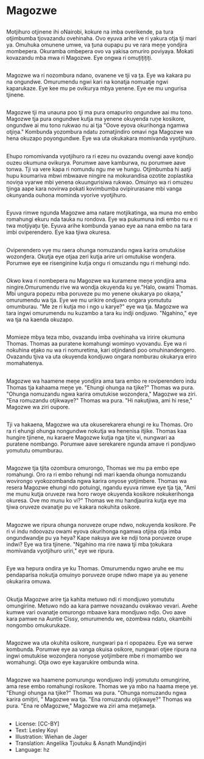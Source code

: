 # Magozwe

##
Motjihuro otjinene ihi oNairobi, kokure na imba overikende, pa tura otjimbumba tjovazandu ovehinaha. Ovo eyuva arihe ve ri yakura otja tji mari ya. Omuhuka omunene umwe, va ṱuna oupapu pu ve rara meṋe yondjira mombepera. Okuramba ombepera ovo va yakisa omuriro poviyaya. Mokati kovazandu mba mwa ri Magozwe. Eye ongwa ri omuṱiṱiṱiṱi.

##
Magozwe wa ri nozombura ndano, ovanene ve tji va ṱa. Eye wa kakara pu na ongundwe. Omurumendu ngwi kari na konatja nomuatje ngwi kaparukaze. Eye kee mu pe ovikurya mbya yenene. Eye ee mu ungurisa tjinene.

##
Magozwe tji ma unauna poo tji ma pura omapuriro ongundwe aai mu tono. Magozwe tja pura ongundwe kutja ma yenene okuyenda ruṋe kosikore, ongundwe ai mu tono rukwao nu ai tja "Oove eyova okurihonga ngamwa otjiṋa." Kombunda yozombura ndatu zomatjindiro omavi nga Magozwe wa hena okuzapo poyongundwe. Eye wa uta okukakara momivanda vyotjihuro.

##
Ehupo romomivanda vyotjihuro ra ri ezeu nu ovazandu ovengi aave kondjo ouzeu okumuna ovikurya. Porumwe aave kamburwa, nu porumwe aave tonwa. Tji va vere kapa ri nomundu ngu me ve hungu. Otjimbumba hi aatji hupu koumariva mbwi mbwaave ningire na mokurandisa ozotite zoplastika noviṋa vyarwe mbi yenena okuungurisiwa rukwao. Omuinyo wa ri omuzeu tjinga aape kara novirwa pokati kovimbumba ovipirurasane mbi vanga okunyanda ouhona mominda vyorive vyotjihuro.

##
Eyuva rimwe ngunda Magozwe ama natare motjikatinga, wa muna mo embo romahungi ekuru nda tauka nu rondova. Eye wa pukumuna indi embo nu e ri twa motjiyaṱu tje. Eyuva arihe kombunda yanao eye aa nana embo na tara imbi oviperendero. Eye kaa tjiwa okuresa.

##
Oviperendero vye mu raera ohunga nomuzandu ngwa karira omutukise wozonḓera. Okutja eye otjaa zeri kutja arire uri omutukise wonḓera. Porumwe eye ee risenginine kutja ongu ri omuzandu ngu ri mehungi ndo.

##
Okwo kwa ri nombepera nu Magozwe wa kuramene meṋe yondjira ama ningire.Omurumendu rive wa wondja okuyenda ku ye."Halo, owami Thomas. Mbi ungura popezu mba poruveze pu mo yenene okukarya po okaṋa," omurumendu wa tja. Eye we mu urikire ondjuwo ongara yomututu omumburau. "Me ze ri kutja mo i ngo u karye?" eye wa tja. Magozwe wa tara ingwi omurumendu nu kuzambo a tara ku indji ondjuwo. "Ngahino," eye wa tja na kaenda okuzapo.

##
Momieze mbya teza mbo, ovazandu imba ovehinaha va iririre okumuna Thomas. Thomas aa puratene komahungi wominyo vyovandu. Eye wa ri nokuhina eṱako nu wa ri nomuretima, kari otjindandi poo omuhinandengero. Ovazandu tjiva va uta okuyenda kondjuwo ongara nomburau okukarya eriro momahatenya.

##
Magozwe wa haamene meṋe yondjira ama tara embo re roviperendero indu Thomas tja kahaama meṋe ye. "Ehungi ohunga na tjike?" Thomas wa pura. "Ohunga nomuzandu ngwa karira omutukise wozonḓera," Magozwe wa ziri. "Ena romuzandu otjikwaye?" Thomas wa pura. "Hi nakutjiwa, ami hi rese," Magozwe wa ziri oupore.

##
Tji va hakaena, Magozwe wa uta okuserekarera ehungi re ku Thomas. Oro ra ri ehungi ohunga nongundwe nokutja wa henenisa itjike. Thomas kaa hungire tjinene, nu karaere Magozwe kutja nga tjite vi, nungwari aa puratene nombango. Porumwe aave serekarere ngunda amave ri pondjuwo yomututu omumburau.

##
Magozwe tja tjita ozombura omurongo, Thomas we mu pa embo epe romahungi. Oro ra ri embo rehungi ndi mari kaenda ohunga nomuzandu wovirongo vyokozombanda ngwa karira onyose yotjimbere. Thomas wa resera Magozwe ehungi ndo potuingi, ngandu eyuva rimwe eye tja tja, "Ami me munu kutja oruveze rwa horo rwoye okuyenda kosikore nokukerihonga okuresa. Ove mo munu ko vi?" Thomas we mu handjaurira kutja eye ma tjiwa oruveze ovanatje pu ve kakara nokuhita osikore.

##
Magozwe we ripura ohunga noruveze orupe ndwo, nokuyenda kosikore. Pe ri vi indu ndoovazu owami eyova okurihonga ngamwa otjiṋa otja imba ongundwandje pu ya heya? Kape nakuya ave ke ndji tona poruveze orupe indwi? Eye wa tira tjinene. "Ngahino ma rire nawa tji mba ṱokukara momivanda vyotjihuro uriri," eye we ripura.

##
Eye wa hepura ondira ye ku Thomas. Omurumendu ngwo aruhe ee mu pendaparisa nokutja omuinyo poruveze orupe ndwo mape ya au yenene okukarira omuwa.

##
Okutja Magozwe arire tja kahita metuwo ndi ri mondjuwo yomututu omungirine. Metuwo ndo aa kara pamwe novazandu ovakwao vevari. Avehe kumwe vari ovanatje omurongo mbaave kara mondjuwo ndjo. Ovo aave kara pamwe na Auntie Cissy, omurumendu we, ozombwa ndatu, okambihi nongombo omukurukaze.

##
Magozwe wa uta okuhita osikore, nungwari pa ri opopazeu. Eye wa serwe kombunda. Porumwe eye aa vanga okuisa osikore, nungwari otjee ripura na ingwi omutukise wozonḓera nonyose yotjimbere mbe ri momambo we womahungi. Otja owo eye kayarukire ombunda wina.

##
Magozwe wa haamene pomurungu wondjuwo indji yomututu omungirine, ama rese embo romahungi rosikore. Thomas we ya mbo na haama meṋe ye. "Ehungi ohunga na tjike?" Thomas wa pura. "Ohunga nomuzandu ngwa karira omiṱiri, " Magozwe wa tja. "Ena romuzandu otjikwaye?" Thomas wa pura. "Ena re oMagozwe," Magozwe wa ziri ama meṱameṱa.

##
* License: [CC-BY]
* Text: Lesley Koyi
* Illustration: Wiehan de Jager
* Translation: Angelika Tjoutuku & Asnath Mundjindjiri
* Language: hz
